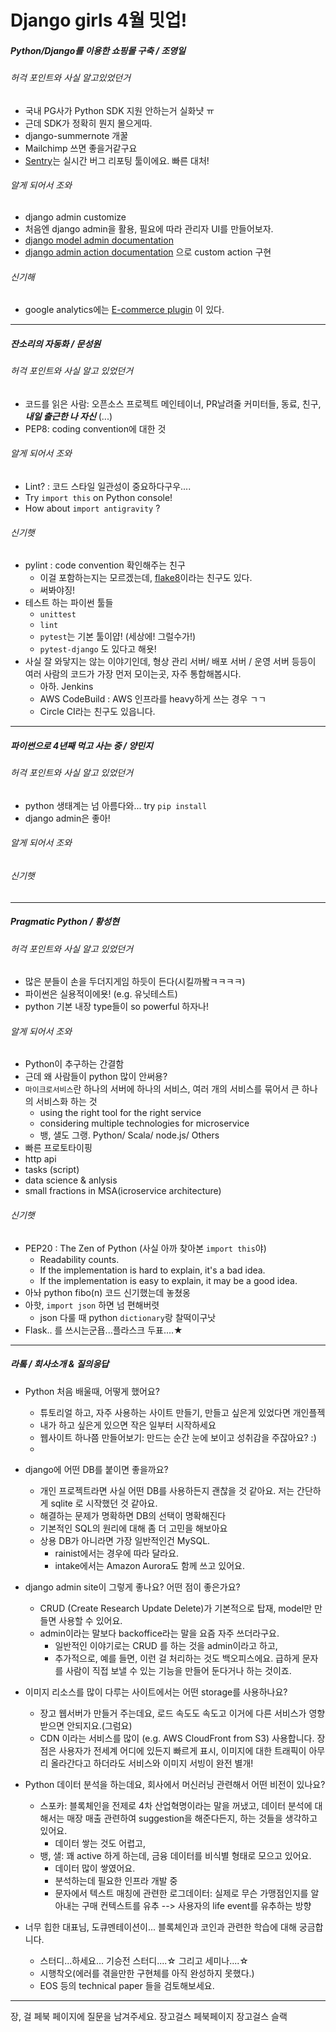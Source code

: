 # Django girls 4월 밋업!

##### Python/Django를 이용한 쇼핑몰 구축 / 조영일
###### 허걱 포인트와 사실 알고있었던거
- 국내 PG사가 Python SDK 지원 안하는거 실화냣 ㅠ
- 근데 SDK가 정확히 뭔지 몰으게따.
- django-summernote 개꿀
- Mailchimp 쓰면 좋을거같구요
- [Sentry](https://sentry.io/welcome/)는 실시간 버그 리포팅 툴이에요. 빠른 대처!

###### 알게 되어서 조와
- django admin customize
- 처음엔 django admin을 활용, 필요에 따라 관리자 UI를 만들어보자.
- [django model admin documentation](https://docs.djangoproject.com/en/2.0/ref/contrib/admin/)
- [django admin action documentation](https://docs.djangoproject.com/en/2.0/ref/contrib/admin/actions/) 으로 custom action 구현

###### 신기해
- google analytics에는 [E-commerce plugin](https://support.google.com/analytics/answer/1009612?hl=en) 이 있다.


* * *

##### 잔소리의 자동화 / 문성원

###### 허걱 포인트와 사실 알고 있었던거
- 코드를 읽은 사람: 오픈소스 프로젝트 메인테이너, PR날려줄 커미터들, 동료, 친구, ***내일 출근한 나 자신*** (...)
- PEP8: coding convention에 대한 것


###### 알게 되어서 조와
- Lint? : 코드 스타일 일관성이 중요하다구우....
- Try ```import this``` on Python console!
- How about ```import antigravity``` ?

###### 신기햇
- pylint : code convention 확인해주는 친구
    - 이걸 포함하는지는 모르겠는데, [flake8](http://flake8.pycqa.org/en/latest/)이라는 친구도 있다. 
    - 써봐야징!
- 테스트 하는 파이썬 툴들
    - ``unittest``
    - ```lint```
    - ```pytest```는 기본 툴이얍! (세상에! 그럴수가!)
    - ``pytest-django`` 도 있다고 해욧!
- 사실 잘 와닿지는 않는 이야기인데, 형상 관리 서버/ 배포 서버 / 운영 서버 등등이 여러 사람의 코드가 가장 먼저 모이는곳, 자주 통합해봅시다.
    - 아하. Jenkins
    - AWS CodeBuild : AWS 인프라를 heavy하게 쓰는 경우 ㄱㄱ
    - Circle CI라는 친구도 있읍니다. 

* * *

##### 파이썬으로 4년째 먹고 사는 중 / 양민지

###### 허걱 포인트와 사실 알고 있었던거
- python 생태계는 넘 아름다와... try ```pip install``` 
- django admin은 좋아!

###### 알게 되어서 조와

###### 신기햇

* * *

##### Pragmatic Python / 황성현

###### 허걱 포인트와 사실 알고 있었던거
- 많은 분들이 손을 두더지게임 하듯이 든다(시킬까봨ㅋㅋㅋㅋ)
- 파이썬은 실용적이에욧! (e.g. 유닛테스트)
- python 기본 내장 type들이 so powerful 하자나!

###### 알게 되어서 조와
- Python이 추구하는 간결함
- 근데 왜 사람들이 python 많이 안써용?
- ```마이크로서비스```란 하나의 서버에 하나의 서비스, 여러 개의 서비스를 묶어서 큰 하나의 서비스화 하는 것
    - using the right tool for the right service
    -  considering multiple technologies for microservice
    -  뱅, 샐도 그랭. Python/ Scala/ node.js/ Others
- 빠른 프로토타이핑
- http api
- tasks (script)
- data science & anlysis
- small fractions in MSA(icroservice architecture)

###### 신기햇
- PEP20 : The Zen of Python (사실 아까 찾아본 ```import this```야)
    - Readability counts.
    - If the implementation is hard to explain, it's a bad idea.
    - If the implementation is easy to explain, it may be a good idea.
- 아놔 python fibo(n) 코드 신기했는데 놓쳤옹
- 아핫, ```import json``` 하면 넘 편해버렷
    - json 다룰 때 python ```dictionary```랑 찰떡이구낫
- Flask.. 를 쓰시는군욥...플라스크 두표....★ 

* * *

##### 라톸 / 회사소개 & 질의응답
- Python 처음 배울때, 어떻게 했어요? 
    - 튜토리얼 하고, 자주 사용하는 사이트 만들기, 만들고 싶은게 있었다면 개인플젝
    - 내가 하고 싶은게 있으면 작은 일부터 시작하세요
    - 웹사이트 하나쯤 만들어보기: 만드는 순간 눈에 보이고 성취감을 주잖아요? :)
    - 
- django에 어떤 DB를 붙이면 좋을까요?
    - 개인 프로젝트라면 사실 어떤 DB를 사용하든지 괜찮을 것 같아요. 저는 간단하게 sqlite 로 시작했던 것 같아요. 
    - 해결하는 문제가 명확하면 DB의 선택이 명확해진다
    - 기본적인 SQL의 원리에 대해 좀 더 고민을 해보아요
    - 상용 DB가 아니라면 가장 일반적인건 MySQL.
        - rainist에서는 경우에 따라 달라요.
        - intake에서는 Amazon Aurora도 함께 쓰고 있어요.

- django admin site이 그렇게 좋나요? 어떤 점이 좋은가요?
    - CRUD (Create Research Update Delete)가 기본적으로 탑재, model만 만들면 사용할 수 있어요.
    - admin이라는 말보다 backoffice라는 말을 요즘 자주 쓰더라구요.
        - 일반적인 이야기로는 CRUD 를 하는 것을 admin이라고 하고,
        - 추가적으로, 예를 들면, 이런 걸 처리하는 것도 백오피스에요. 급하게 문자를 사람이 직접 보낼 수 있는 기능을 만들어 둔다거나 하는 것이죠.

- 이미지 리소스를 많이 다루는 사이트에서는 어떤 storage를 사용하나요?
    - 장고 웹서버가 만들거 주는데요, 로드 속도도 속도고 이거에 다른 서비스가 영향 받으면 안되지요.(그럼요)
    - CDN 이라는 서비스를 많이 (e.g. AWS CloudFront from S3) 사용합니다. 장점은 사용자가 전세계 어디에 있든지 빠르게 표시, 이미지에 대한 트래픽이 아무리 올라간다고 하더라도 서비스와 이미지 서빙이 완전 별개!

- Python 데이터 분석을 하는데요, 회사에서 머신러닝 관련해서 어떤 비전이 있나요?
    - 스포카: 블록체인을 전제로 4차 산업혁명이라는 말을 꺼냈고, 데이터 분석에 대해서는 매장 매출 관련하여 suggestion을 해준다든지, 하는 것들을 생각하고 있어요. 
        - 데이터 쌓는 것도 어렵고, 
    - 뱅, 샐: 꽤 active 하게 하는데, 금융 데이터를 비식별 형태로 모으고 있어요. 
        - 데이터 많이 쌓였어요.
        - 분석하는데 필요한 인프라 개발 중 
        - 문자에서 텍스트 매칭에 관련한 로그데이터: 실제로 무슨 가맹점인지를 알아내는 구매 컨텍스트를 유추 --> 사용자의 life event를 유추하는 방향
- 너무 힙한 대표님, 도큐멘테이션이... 블록체인과 코인과 관련한 학습에 대해 궁금합니다.
    - 스터디...하세요... 기승전 스터디....☆ 그리고 세미나....☆
    - 시행착오(에러를 겪을만한 구현체를 아직 완성하지 못했다.)
    - EOS 등의 technical paper 들을 검토해보세요.

* * *
장, 걸 페북 페이지에 질문을 남겨주세요.
장고걸스 페북페이지
장고걸스 슬랙
